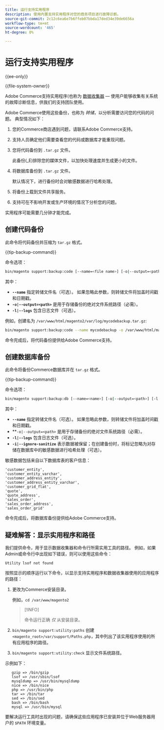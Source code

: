 ```yaml
---
title: 运行支持实用程序
description: 使用内置支持实用程序对您的商务项目进行故障诊断。
source-git-commit: 2c12c6ea6e7b6ffeb07bbda17ded34e39de6656a
workflow-type: tm+mt
source-wordcount: '465'
ht-degree: 0%

---
```



# 运行支持实用程序

{{ee-only}}

{{file-system-owner}}

Adobe Commerce支持实用程序(也称为 [数据收集器](https://docs.magento.com/user-guide/system/support-data-collector.html) — 使用户能够收集有关系统的故障诊断信息，供我们的支持团队使用。

Adobe Commerce使用这些备份，也称为 _转储_，以分析需要访问您的代码的问题。 典型情况如下：

1. 您的Commerce商店遇到问题，请联系Adobe Commerce支持。
1. 支持人员确定他们需要查看您的代码或数据库才能重现问题。
1. 您将代码备份到 `.tar.gz` 文件。

   此备份(_E)排除您的媒体文件，以加快处理速度并生成更小的文件。

1. 将数据库备份到 `.tar.gz` 文件。

   默认情况下，进行备份时会对敏感数据进行哈希处理。

1. 将备份上载到文件共享服务。
1. 支持可在不影响开发或生产环境的情况下分析您的问题。

实用程序可能需要几分钟才能完成。

## 创建代码备份

此命令将代码备份并压缩为 `tar.gz` 格式。

{{tip-backup-command}}

命令选项：

```bash
bin/magento support:backup:code [--name=<file name>] [-o|--output=<path>] [-l|--logs]
```

其中：

- **`--name`** 指定转储文件名（可选）。 如果忽略此参数，则转储文件将加盖时间戳和日期戳。
- **`-o|--output=<path>`** 是用于存储备份的绝对文件系统路径（必需）。
- **`-l|--logs`** 包含日志文件（可选）。

例如，创建名为 `/var/www/html/magento2/var/log/mycodebackup.tar.gz`:

```bash
bin/magento support:backup:code --name mycodebackup -o /var/www/html/magento2/var/log
```

命令完成后，将代码备份提供给Adobe Commerce支持。

## 创建数据库备份

此命令将备份Commerce数据库并在 `tar.gz` 格式。

{{tip-backup-command}}

命令选项：

```bash
bin/magento support:backup:db [--name=<name>] [-o|--output=<path>] [-l|--logs] [-i|--ignore-sanitize]
```

其中：

- **`--name`** 指定转储文件名（可选）。 如果忽略此参数，则转储文件将加盖时间戳和日期戳。
- **`-o|--output=<path>` 是用于存储备份的绝对文件系统路径（必需）。
- **`-l|--logs`** 包含日志文件（可选）。
- **`-i|--ignore-sanitize`** 表示数据被保留；在创建备份时，将标记忽略为对存储在数据库中的敏感数据进行哈希处理（可选）。

敏感数据包括来自以下数据库表的客户信息：

```terminal
'customer_entity',
'customer_entity_varchar',
'customer_address_entity',
'customer_address_entity_varchar',
'customer_grid_flat',
'quote',
'quote_address',
'sales_order',
'sales_order_address',
'sales_order_grid'
```

命令完成后，将数据库备份提供给Adobe Commerce支持。

## 疑难解答：显示实用程序和路径

我们提供命令，用于显示数据收集器和命令行所需实用工具的路径。 例如，如果Admin或命令行中出现如下错误，则可以使用这些命令：

```terminal
Utility lsof not found
```

按照显示的顺序运行以下命令，以显示支持实用程序和数据收集器使用的应用程序的路径：

1. 更改为Commerce安装目录。

   例如，`cd /var/www/magento2`

   >[!INFO]
   >
   >命令运行正确 _仅_ 从安装目录。

1. `bin/magento support:utility:paths` 创建 `<magento_root>/var/support/Paths.php`，其中列出了该实用程序使用的所有应用程序的路径。
1. `bin/magento support:utility:check` 显示文件系统路径。

示例如下：

```terminal
   gzip => /bin/gzip
   lsof => /usr/sbin/lsof
   mysqldump => /usr/bin/mysqldump
   nice => /bin/nice
   php => /usr/bin/php
   tar => /bin/tar
   sed => /bin/sed
   bash => /bin/bash
   mysql => /usr/bin/mysql
```

要解决运行工具时出现的问题，请确保这些应用程序已安装并位于Web服务器用户的 `$PATH` 环境变量。
